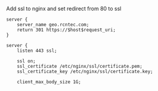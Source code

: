 Add ssl to nginx and set redirect from 80 to ssl

```
server {
    server_name geo.rcntec.com;
    return 301 https://$host$request_uri;
}

server {
    listen 443 ssl;

    ssl on;
    ssl_certificate /etc/nginx/ssl/certificate.pem;
    ssl_certificate_key /etc/nginx/ssl/certificate.key;

    client_max_body_size 1G;
```

